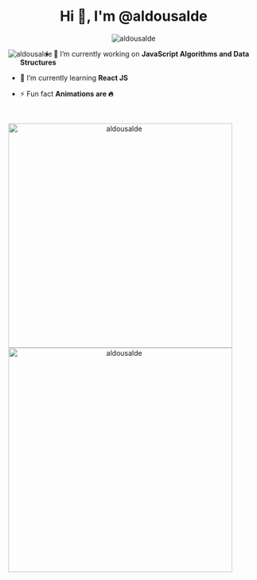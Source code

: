 <h1 align="center">Hi 👋, I'm @aldousalde</h1>

<p align="center"> <img src="https://komarev.com/ghpvc/?username=aldousalde&label=Profile%20views&color=0e75b6&style=flat" alt="aldousalde" /> </p>
<p><img align="left" src="https://github-readme-stats.vercel.app/api/top-langs?username=aldousalde&show_icons=true&locale=en&layout=compact" alt="aldousalde" /></p>

- 🔭 I’m currently working on **JavaScript Algorithms and Data Structures**

- 🌱 I’m currently learning **React JS**

- ⚡ Fun fact **Animations are 🔥**

</p> 
<!-- <h3 align="center">Languages and Tools:</h3> -->
<!-- <p align="center"> <a href="https://getbootstrap.com" target="_blank"> <img src="https://raw.githubusercontent.com/devicons/devicon/master/icons/bootstrap/bootstrap-plain-wordmark.svg" alt="bootstrap" width="40" height="40"/> </a> <a href="https://www.w3schools.com/cpp/" target="_blank"> <img src="https://raw.githubusercontent.com/devicons/devicon/master/icons/cplusplus/cplusplus-original.svg" alt="cplusplus" width="40" height="40"/> </a> <a href="https://www.w3schools.com/css/" target="_blank"> <img src="https://raw.githubusercontent.com/devicons/devicon/master/icons/css3/css3-original-wordmark.svg" alt="css3" width="40" height="40"/> </a> <a href="https://expressjs.com" target="_blank"> <img src="https://raw.githubusercontent.com/devicons/devicon/master/icons/express/express-original-wordmark.svg" alt="express" width="40" height="40"/> </a> <a href="https://git-scm.com/" target="_blank"> <img src="https://www.vectorlogo.zone/logos/git-scm/git-scm-icon.svg" alt="git" width="40" height="40"/> </a> <a href="https://heroku.com" target="_blank"> <img src="https://www.vectorlogo.zone/logos/heroku/heroku-icon.svg" alt="heroku" width="40" height="40"/> </a> <a href="https://www.w3.org/html/" target="_blank"> <img src="https://raw.githubusercontent.com/devicons/devicon/master/icons/html5/html5-original-wordmark.svg" alt="html5" width="40" height="40"/> </a> <a href="https://developer.mozilla.org/en-US/docs/Web/JavaScript" target="_blank"> <img src="https://raw.githubusercontent.com/devicons/devicon/master/icons/javascript/javascript-original.svg" alt="javascript" width="40" height="40"/> </a> <a href="https://www.mongodb.com/" target="_blank"> <img src="https://raw.githubusercontent.com/devicons/devicon/master/icons/mongodb/mongodb-original-wordmark.svg" alt="mongodb" width="40" height="40"/> </a> <a href="https://nodejs.org" target="_blank"> <img src="https://raw.githubusercontent.com/devicons/devicon/master/icons/nodejs/nodejs-original-wordmark.svg" alt="nodejs" width="40" height="40"/> </a> <a href="https://postman.com" target="_blank"> <img src="https://www.vectorlogo.zone/logos/getpostman/getpostman-icon.svg" alt="postman" width="40" height="40"/> </a> <a href="https://reactjs.org/" target="_blank"> <img src="https://raw.githubusercontent.com/devicons/devicon/master/icons/react/react-original-wordmark.svg" alt="react" width="40" height="40"/> </a> </p> -->

<br />

<p align="center"><img width="450" align="left" src="https://github-readme-stats.vercel.app/api?username=aldousalde&show_icons=true&locale=en" alt="aldousalde" />
<img width="450" align="left" src="https://github-readme-streak-stats.herokuapp.com/?user=aldousalde&" alt="aldousalde" /></p>

<!---
aldousalde/aldousalde is a ✨ special ✨ repository because its `README.md` (this file) appears on your GitHub profile.
You can click the Preview link to take a look at your changes.
--->
